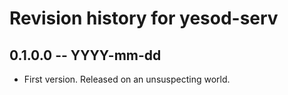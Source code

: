# Revision history for yesod-serv

## 0.1.0.0  -- YYYY-mm-dd

* First version. Released on an unsuspecting world.
